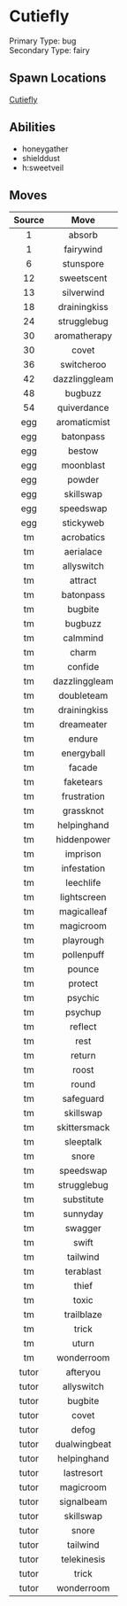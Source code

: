 # Cutiefly  
Primary Type: bug  
Secondary Type: fairy  
  
## Spawn Locations  
[Cutiefly](/data/spawn_presets/cutiefly.md)  
  
## Abilities  
  * honeygather
  * shielddust
  * h:sweetveil
  
  
## Moves  
  
| Source | Move |  
|:---:|:---:|  
| 1 | absorb |  
| 1 | fairywind |  
| 6 | stunspore |  
| 12 | sweetscent |  
| 13 | silverwind |  
| 18 | drainingkiss |  
| 24 | strugglebug |  
| 30 | aromatherapy |  
| 30 | covet |  
| 36 | switcheroo |  
| 42 | dazzlinggleam |  
| 48 | bugbuzz |  
| 54 | quiverdance |  
| egg | aromaticmist |  
| egg | batonpass |  
| egg | bestow |  
| egg | moonblast |  
| egg | powder |  
| egg | skillswap |  
| egg | speedswap |  
| egg | stickyweb |  
| tm | acrobatics |  
| tm | aerialace |  
| tm | allyswitch |  
| tm | attract |  
| tm | batonpass |  
| tm | bugbite |  
| tm | bugbuzz |  
| tm | calmmind |  
| tm | charm |  
| tm | confide |  
| tm | dazzlinggleam |  
| tm | doubleteam |  
| tm | drainingkiss |  
| tm | dreameater |  
| tm | endure |  
| tm | energyball |  
| tm | facade |  
| tm | faketears |  
| tm | frustration |  
| tm | grassknot |  
| tm | helpinghand |  
| tm | hiddenpower |  
| tm | imprison |  
| tm | infestation |  
| tm | leechlife |  
| tm | lightscreen |  
| tm | magicalleaf |  
| tm | magicroom |  
| tm | playrough |  
| tm | pollenpuff |  
| tm | pounce |  
| tm | protect |  
| tm | psychic |  
| tm | psychup |  
| tm | reflect |  
| tm | rest |  
| tm | return |  
| tm | roost |  
| tm | round |  
| tm | safeguard |  
| tm | skillswap |  
| tm | skittersmack |  
| tm | sleeptalk |  
| tm | snore |  
| tm | speedswap |  
| tm | strugglebug |  
| tm | substitute |  
| tm | sunnyday |  
| tm | swagger |  
| tm | swift |  
| tm | tailwind |  
| tm | terablast |  
| tm | thief |  
| tm | toxic |  
| tm | trailblaze |  
| tm | trick |  
| tm | uturn |  
| tm | wonderroom |  
| tutor | afteryou |  
| tutor | allyswitch |  
| tutor | bugbite |  
| tutor | covet |  
| tutor | defog |  
| tutor | dualwingbeat |  
| tutor | helpinghand |  
| tutor | lastresort |  
| tutor | magicroom |  
| tutor | signalbeam |  
| tutor | skillswap |  
| tutor | snore |  
| tutor | tailwind |  
| tutor | telekinesis |  
| tutor | trick |  
| tutor | wonderroom |  
  
